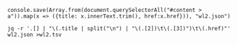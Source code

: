 <!-- njnmdoc: title="Youtube snippets" -->

```
console.save(Array.from(document.querySelectorAll("#content > a")).map(x => ({title: x.innerText.trim(), href:x.href})), "wl2.json")
```

```
jq -r '.[] | "\(.title | split("\n") | "\(.[2])\t\(.[3])")\t\(.href)"' wl2.json >wl2.tsv
```
